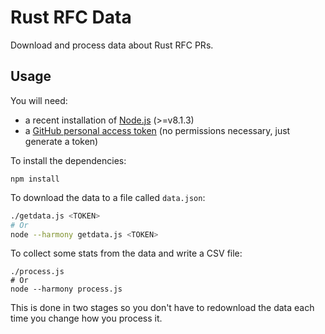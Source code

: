 # Rust RFC Data

Download and process data about Rust RFC PRs.

## Usage

You will need:

* a recent installation of [Node.js] (>=v8.1.3)
* a [GitHub personal access token](token) (no permissions necessary, just generate a token)

To install the dependencies:

```
npm install
```

To download the data to a file called `data.json`:

```sh
./getdata.js <TOKEN>
# Or
node --harmony getdata.js <TOKEN>
```

To collect some stats from the data and write a CSV file:

```
./process.js
# Or
node --harmony process.js
```

This is done in two stages so you don't have to redownload the data each time
you change how you process it.

[Node.js]: https://nodejs.org/
[token]: https://github.com/settings/tokens
